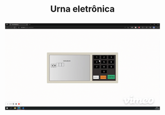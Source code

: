<h1 align="center">Urna eletrônica</h1>

<h2 align="center">
  <img alt="Urna Eletrônica" title="#eletronicVoting" src="https://github.com/Elieel5/eletronic_voting/blob/master/.github/gif.gif" />
</h2>
